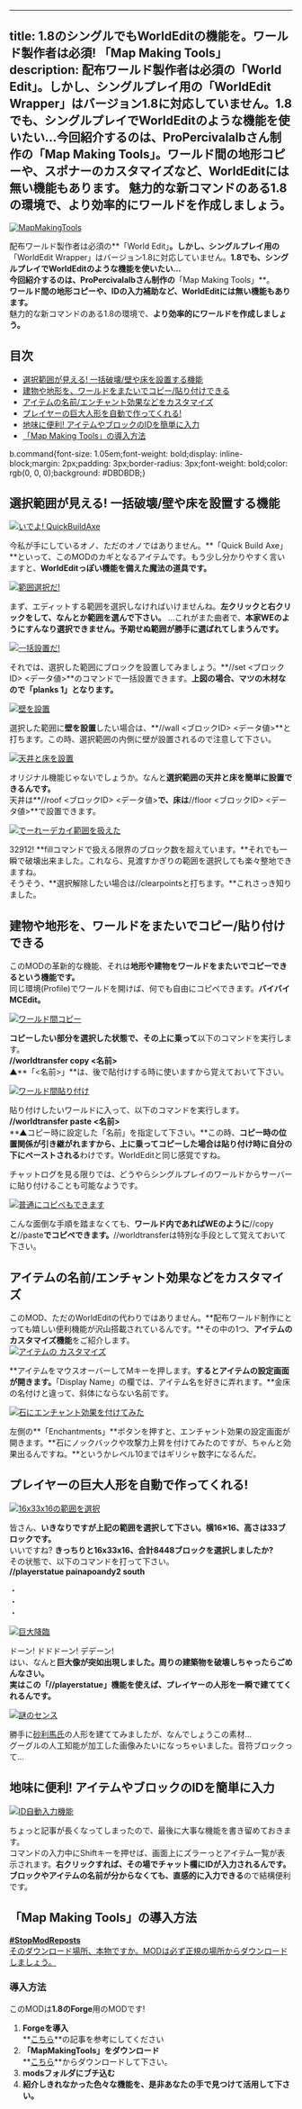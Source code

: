 
---
title: 1.8のシングルでもWorldEditの機能を。ワールド製作者は必須! 「Map Making Tools」
description: 配布ワールド製作者は必須の「World Edit」。しかし、シングルプレイ用の「WorldEdit Wrapper」はバージョン1.8に対応していません。1.8でも、シングルプレイでWorldEditのような機能を使いたい…今回紹介するのは、ProPercivalalbさん制作の「Map Making Tools」。ワールド間の地形コピーや、スポナーのカスタマイズなど、WorldEditには無い機能もあります。 魅力的な新コマンドのある1.8の環境で、より効率的にワールドを作成しましょう。
---

[![MapMakingTools](https://cdn-ak.f.st-hatena.com/images/fotolife/s/sasigume/20210208/20210208144307.png)](#7/6/76b42bfa.png "MapMakingTools")

配布ワールド製作者は必須の**「World Edit」**。しかし、シングルプレイ用の**「WorldEdit Wrapper」はバージョン1.8に対応していません。****1.8でも、シングルプレイでWorldEditのような機能を使いたい…**  
今回紹介するのは、ProPercivalalbさん制作の**「Map Making Tools」**。  
**ワールド間の地形コピーや、IDの入力補助など、WorldEditには無い機能もあります。**  
魅力的な新コマンドのある1.8の環境で、**より効率的にワールドを作成しましょう。**

## 目次

*   [選択範囲が見える! 一括破壊/壁や床を設置する機能](#worldedit)
*   [建物や地形を、ワールドをまたいでコピー/貼り付けできる](#copy)
*   [アイテムの名前/エンチャント効果などをカスタマイズ](#item)
*   [プレイヤーの巨大人形を自動で作ってくれる!](#statue)
*   [地味に便利! アイテムやブロックのIDを簡単に入力](#id-input)
*   [「Map Making Tools」の導入方法](#inst)

b.command{font-size: 1.05em;font-weight: bold;display: inline-block;margin: 2px;padding: 3px;border-radius: 3px;font-weight: bold;color: rgb(0, 0, 0);background: #DBDBDB;}

## 選択範囲が見える! 一括破壊/壁や床を設置する機能

[![いでよ! QuickBuildAxe](https://cdn-ak.f.st-hatena.com/images/fotolife/s/sasigume/20210208/20210208134747.png)](#4/4/4451e3fc.png "いでよ! QuickBuildAxe")

今私が手にしているオノ、ただのオノではありません。**「Quick Build Axe」**といって、このMODのカギとなるアイテムです。もう少し分かりやすく言いますと、**WorldEditっぽい機能を備えた魔法の道具です。**

[![範囲選択だ!](https://cdn-ak.f.st-hatena.com/images/fotolife/s/sasigume/20210208/20210208142835.png)](#6/a/6a4c49b2.png "範囲選択だ!")

まず、エディットする範囲を選択しなければいけませんね。**左クリックと右クリックをして、なんとか範囲を選んで下さい。** …これがまた曲者で、**本家WEのようにすんなり選択できません。予期せぬ範囲が勝手に選ばれてしまうんです。**

[![一括設置だ!](https://cdn-ak.f.st-hatena.com/images/fotolife/s/sasigume/20210208/20210208132439.png)](#2/9/2924c676.png "一括設置だ!")

それでは、選択した範囲にブロックを設置してみましょう。**//set <ブロックID> <データ値>**のコマンドで一括設置できます。**上図の場合、マツの木材なので「planks 1」となります。**

[![壁を設置](https://cdn-ak.f.st-hatena.com/images/fotolife/s/sasigume/20210208/20210208133706.png)](#3/a/3a4aa3d5.png "壁を設置")

選択した範囲に**壁を設置**したい場合は、**//wall <ブロックID> <データ値>**と打ちます。この時、選択範囲の内側に壁が設置されるので注意して下さい。

[![天井と床を設置](https://cdn-ak.f.st-hatena.com/images/fotolife/s/sasigume/20210208/20210208162653.png)](#d/b/dba5de07.png "天井と床を設置")

オリジナル機能じゃないでしょうか。なんと**選択範囲の天井と床を簡単に設置できるんです。**  
天井は**//roof <ブロックID> <データ値>**で、床は**//floor <ブロックID> <データ値>**で設置できます。

[![でーれーデカイ範囲を扱えた](https://cdn-ak.f.st-hatena.com/images/fotolife/s/sasigume/20210208/20210208143251.png)](#6/d/6d9455b8.png "でーれーデカイ範囲を扱えた")

32912! **fillコマンドで扱える限界のブロック数を超えています。**それでも一瞬で破壊出来ました。これなら、見渡すかぎりの範囲を選択しても楽々整地できますね。  
そうそう、**選択解除したい場合は//clearpointsと打ちます。**これさっき知りました。

## 建物や地形を、ワールドをまたいでコピー/貼り付けできる

このMODの革新的な機能、それは**地形や建物をワールドをまたいでコピーできるという機能です。**  
同じ環境(Profile)でワールドを開けば、何でも自由にコピペできます。**バイバイMCEdit。**

[![ワールド間コピー](https://cdn-ak.f.st-hatena.com/images/fotolife/s/sasigume/20210208/20210208133146.png)](#2/f/2fdb61a5.png "ワールド間コピー")

**コピーしたい部分を選択した状態で、その上に乗って**以下のコマンドを実行します。  
**//worldtransfer copy <名前>**  
▲**「<名前>」**は、後で貼付けする時に使いますから覚えておいて下さい。

[![ワールド間貼り付け](https://cdn-ak.f.st-hatena.com/images/fotolife/s/sasigume/20210208/20210208125951.png)](#0/f/0ff6c263.png "ワールド間貼り付け")

貼り付けしたいワールドに入って、以下のコマンドを実行します。  
**//worldtransfer paste <名前>**  
**▲コピー時に設定した「名前」を指定して下さい。**この時、**コピー時の位置関係が引き継がれますから、上に乗ってコピーした場合は貼り付け時に自分の下にペーストされる**わけです。WorldEditと同じ感覚ですね。

チャットログを見る限りでは、どうやらシングルプレイのワールドからサーバーに貼り付けることも可能なようです。

[![普通にコピペもできます](https://cdn-ak.f.st-hatena.com/images/fotolife/s/sasigume/20210208/20210208144440.png)](#7/8/786220c9.png "普通にコピペもできます")

こんな面倒な手順を踏まなくても、**ワールド内であればWEのように**//copy**と**//paste**でコピペできます。**//worldtransferは特別な手段として覚えておいて下さい。

## アイテムの名前/エンチャント効果などをカスタマイズ

このMOD、ただのWorldEditの代わりではありません。**配布ワールド制作にとっても嬉しい便利機能が沢山搭載されているんです。**その中の1つ、**アイテムのカスタマイズ機能**をご紹介します。  
[![アイテムの
カスタマイズ](https://cdn-ak.f.st-hatena.com/images/fotolife/s/sasigume/20210208/20210208083232.png)](#3/0/3064d0bf.png "アイテムのカスタマイズ")

**アイテムをマウスオーバーしてMキーを押します。**するとアイテムの設定画面が開きます。**「Display Name」の欄では、アイテム名を好きに弄れます。**金床の名付けと違って、斜体にならない名前です。

[![石にエンチャント効果を付けてみた](https://cdn-ak.f.st-hatena.com/images/fotolife/s/sasigume/20210208/20210208145307.png)](#7/f/7fd0b2f4.png "石にエンチャント効果を付けてみた")

左側の**「Enchantments」**ボタンを押すと、エンチャント効果の設定画面が開きます。**石にノックバックや攻撃力上昇を付けてみたのですが、ちゃんと効果出るんですね。**というかレベル10まではギリシャ数字になるんだ。

## プレイヤーの巨大人形を自動で作ってくれる!

[![16x33x16の範囲を選択](https://cdn-ak.f.st-hatena.com/images/fotolife/s/sasigume/20210208/20210208155326.png)](#b/9/b9a0ec4f.png "16x33x16の範囲を選択")

皆さん、**いきなりですが上記の範囲を選択して下さい。横16×16、高さは33ブロックです。**  
いいですね? **きっちりと16x33x16、合計8448ブロックを選択しましたか?**  
その状態で、以下のコマンドを打って下さい。  
**//playerstatue painapoandy2 south**

・  
・  
・

[![巨大降臨](https://cdn-ak.f.st-hatena.com/images/fotolife/s/sasigume/20210208/20210208131338.png)](#1/d/1d34dd28.png "巨大降臨")

ドーン! ドドドーン! デデーン!  
はい、なんと**巨大像が突如出現しました。**周りの建築物を破壊しちゃったらごめんなさい。  
実は**この「//playerstatue」機能を使えば、プレイヤーの人形を一瞬で建ててくれるんです。**

[![謎のセンス](https://cdn-ak.f.st-hatena.com/images/fotolife/s/sasigume/20210208/20210208153142.png)](#a/4/a40a1ff0.png "謎のセンス")

勝手に[砂利馬氏](https://twitter.com/RavenTofu)の人形を建ててみましたが、なんでしょうこの素材…  
グーグルの人工知能が加工した画像みたいになっちゃいました。音符ブロックって…

## 地味に便利! アイテムやブロックのIDを簡単に入力

[![ID自動入力機能](https://cdn-ak.f.st-hatena.com/images/fotolife/s/sasigume/20210208/20210208133900.png)](#3/c/3c8d9c1e.png "ID自動入力機能")

ちょっと記事が長くなってしまったので、最後に大事な機能を書き留めておきます。  
コマンドの入力中にShiftキーを押せば、画面上にズラーっとアイテム一覧が表示されます。**右クリックすれば、その場でチャット欄にIDが入力されるんです。**  
**ブロックやアイテムの名前が分からなくても、直感的に入力できる**ので結構便利です。

## 「Map Making Tools」の導入方法

[**#StopModReposts**  
そのダウンロード場所、本物ですか。MODは必ず正規の場所からダウンロードしましょう。](https://www.napoan.com/stop-mod-reposts/)

### 導入方法

このMODは**1.8のForge**用のMODです!

1.  **Forgeを導入**  
    **[こちら](/new-way-to-install-mod/#forge-inst)**の記事を参考にしてください
2.  **「MapMakingTools」をダウンロード**  
    **[こちら](http://www.minecraftforum.net/forums/mapping-and-modding/minecraft-mods/1287188-map-making-tools-quick-build-system-autobuilding "「MapMakingTools」のダウンロード")**からダウンロードして下さい。
3.  **modsフォルダにブチ込む** 
4.  **紹介しきれなかった色々な機能を、是非あなたの手で見つけて活用して下さい。**
